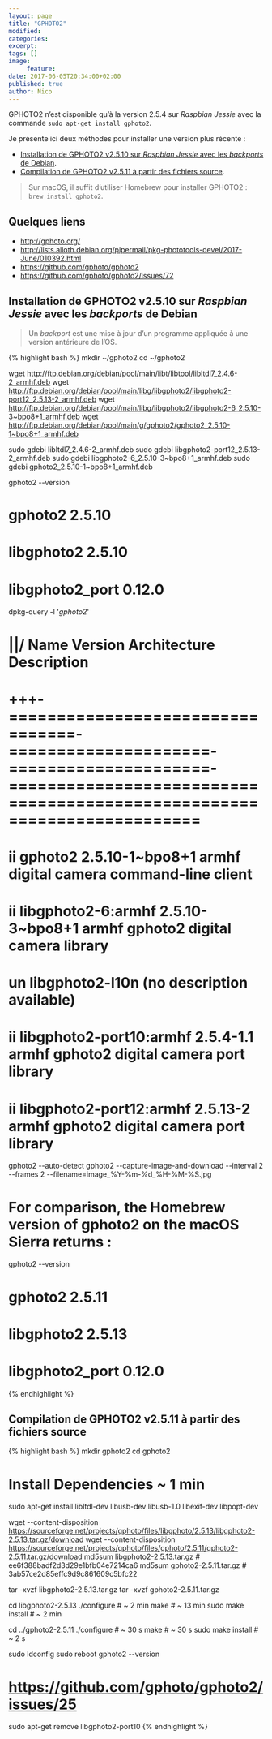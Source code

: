 ```yaml
---
layout: page
title: "GPHOTO2"
modified:
categories:
excerpt:
tags: []
image:
     feature:
date: 2017-06-05T20:34:00+02:00
published: true
author: Nico
---
```


GPHOTO2 n’est disponible qu’à la version 2.5.4 sur *Raspbian Jessie* avec la commande `sudo apt-get install gphoto2`.

Je présente ici deux méthodes pour installer une version plus récente :

- [Installation de GPHOTO2 v2.5.10 sur *Raspbian Jessie* avec les *backports* de Debian][1].
- [Compilation de GPHOTO2 v2.5.11 à partir des fichiers source][2].

[1]: #installation-de-gphoto2-v2510-sur-raspbian-jessie-avec-les-backports-de-debian
[2]: #compilation-de-gphoto2-v2511-à-partir-des-fichiers-source

> Sur macOS, il suffit d’utiliser Homebrew pour installer GPHOTO2 : `brew install gphoto2`.

## Quelques liens

- <http://gphoto.org/>
- <http://lists.alioth.debian.org/pipermail/pkg-phototools-devel/2017-June/010392.html>
- <https://github.com/gphoto/gphoto2>
- <https://github.com/gphoto/gphoto2/issues/72>


## Installation de GPHOTO2 v2.5.10 sur *Raspbian Jessie* avec les *backports* de Debian

> Un *backport* est une mise à jour d’un programme appliquée à une version antérieure de l’OS.

{% highlight bash %}
mkdir ~/gphoto2
cd ~/gphoto2

wget http://ftp.debian.org/debian/pool/main/libt/libtool/libltdl7_2.4.6-2_armhf.deb
wget http://ftp.debian.org/debian/pool/main/libg/libgphoto2/libgphoto2-port12_2.5.13-2_armhf.deb
wget http://ftp.debian.org/debian/pool/main/libg/libgphoto2/libgphoto2-6_2.5.10-3~bpo8+1_armhf.deb
wget http://ftp.debian.org/debian/pool/main/g/gphoto2/gphoto2_2.5.10-1~bpo8+1_armhf.deb

sudo gdebi libltdl7_2.4.6-2_armhf.deb
sudo gdebi libgphoto2-port12_2.5.13-2_armhf.deb
sudo gdebi libgphoto2-6_2.5.10-3~bpo8+1_armhf.deb
sudo gdebi gphoto2_2.5.10-1~bpo8+1_armhf.deb

gphoto2 --version
   # gphoto2         2.5.10
   # libgphoto2      2.5.10
   # libgphoto2_port 0.12.0

dpkg-query -l '*gphoto2*'

   # ||/ Name                              Version               Architecture          Description
   # +++-=================================-=====================-=====================-========================================================================
   # ii  gphoto2                           2.5.10-1~bpo8+1       armhf                 digital camera command-line client
   # ii  libgphoto2-6:armhf                2.5.10-3~bpo8+1       armhf                 gphoto2 digital camera library
   # un  libgphoto2-l10n                   <none>                <none>                (no description available)
   # ii  libgphoto2-port10:armhf           2.5.4-1.1             armhf                 gphoto2 digital camera port library
   # ii  libgphoto2-port12:armhf           2.5.13-2              armhf                 gphoto2 digital camera port library

gphoto2 --auto-detect
gphoto2 --capture-image-and-download --interval 2 --frames 2 --filename=image_%Y-%m-%d_%H-%M-%S.jpg


# For comparison, the Homebrew version of gphoto2 on the macOS Sierra returns :
gphoto2 --version
   # gphoto2         2.5.11
   # libgphoto2      2.5.13
   # libgphoto2_port 0.12.0
{% endhighlight %}




## Compilation de GPHOTO2 v2.5.11 à partir des fichiers source

{% highlight bash %}
mkdir gphoto2
cd gphoto2

# Install Dependencies ~ 1 min
sudo apt-get install libltdl-dev libusb-dev libusb-1.0 libexif-dev libpopt-dev

wget --content-disposition https://sourceforge.net/projects/gphoto/files/libgphoto/2.5.13/libgphoto2-2.5.13.tar.gz/download
wget --content-disposition https://sourceforge.net/projects/gphoto/files/gphoto/2.5.11/gphoto2-2.5.11.tar.gz/download
md5sum libgphoto2-2.5.13.tar.gz # ee6f388badf2d3d29e1bfb04e7214ca6
md5sum gphoto2-2.5.11.tar.gz # 3ab57ce2d85effc9d9c861609c5bfc22

tar -xvzf libgphoto2-2.5.13.tar.gz
tar -xvzf gphoto2-2.5.11.tar.gz

cd libgphoto2-2.5.13
./configure # ~ 2 min
make # ~ 13 min
sudo make install # ~ 2 min

cd ../gphoto2-2.5.11
./configure # ~ 30 s
make # ~ 30 s
sudo make install # ~ 2 s

sudo ldconfig
sudo reboot
gphoto2 --version

# https://github.com/gphoto/gphoto2/issues/25
sudo apt-get remove libgphoto2-port10
{% endhighlight %}

